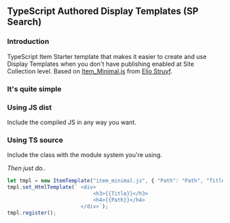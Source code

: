 ## TypeScript Authored Display Templates (SP Search)

### Introduction
TypeScript Item Starter template that makes it easier to create and use Display Templates when you don't have publishing enabled at Site Collection level. Based on [Item_Minimal.js](https://github.com/SPCSR/DisplayTemplates/blob/master/Search%20Display%20Templates/JavaScript%20Starter%20Template/Item_Minimal.js) from [Elio Struyf](https://github.com/estruyf).

### It's quite simple
### Using JS dist
Include the compiled JS in any way you want.

### Using TS source
Include the class with the module system you're using.

_Then just do.._

```javascript
let tmpl = new ItemTemplate("item_minimal.js", { "Path": "Path", "Title": ["Title"] }, ["SearchResults"]);
tmpl.set_HtmlTemplate(` <div>
                            <h3>{{Title}}</h3>
                            <h4>{{Path}}</h4>
                        </div>`);
tmpl.register();
```